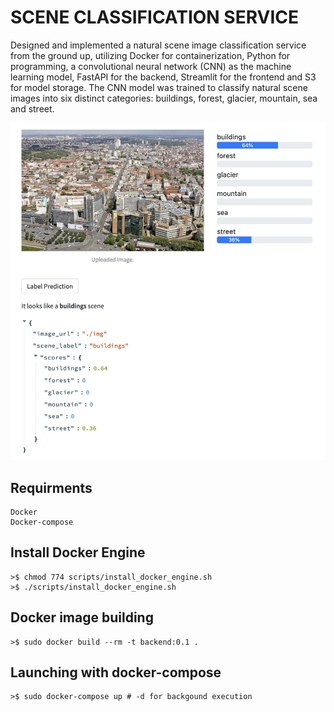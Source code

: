 # SCENE CLASSIFICATION SERVICE

Designed and implemented a natural scene image classification service from the ground up, utilizing Docker for containerization, Python for programming, a convolutional neural network (CNN) as the machine learning model, FastAPI for the backend, Streamlit for the frontend and S3 for model storage. The CNN model was trained to classify natural scene images into six distinct categories: buildings, forest, glacier, mountain, sea and street.

![A test image](exemple.png)

## Requirments
```
Docker
Docker-compose
```

## Install Docker Engine
```
>$ chmod 774 scripts/install_docker_engine.sh
>$ ./scripts/install_docker_engine.sh
```

## Docker image building
```
>$ sudo docker build --rm -t backend:0.1 .
```
## Launching with docker-compose 
```
>$ sudo docker-compose up # -d for backgound execution
```
